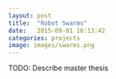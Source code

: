 ```yaml
---
layout: post
title:  "Robot Swarms"
date:   2015-09-01 16:13:42
categories: projects
image: images/swarms.png
---
```


TODO: Describe master thesis
